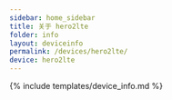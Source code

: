 ```yaml
---
sidebar: home_sidebar
title: 关于 hero2lte
folder: info
layout: deviceinfo
permalink: /devices/hero2lte/
device: hero2lte
---
```

{% include templates/device_info.md %}
